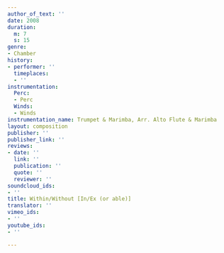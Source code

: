 ```yaml
---
author_of_text: ''
date: 2008
duration:
  m: 7
  s: 15
genre:
- Chamber
history:
- performer: ''
  timeplaces:
  - ''
instrumentation:
  Perc:
  - Perc
  Winds:
  - Winds
instrumentation_name: Trumpet & Marimba, Arr. Alto Flute & Marimba
layout: composition
publisher: ''
publisher_link: ''
reviews:
- date: ''
  link: ''
  publication: ''
  quote: ''
  reviewer: ''
soundcloud_ids:
- ''
title: Within/Without [In/Ex (or able)]
translator: ''
vimeo_ids:
- ''
youtube_ids:
- ''

---
```

